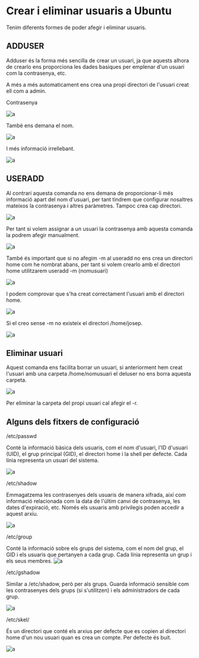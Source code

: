 # Crear i eliminar usuaris a Ubuntu 

Tenim diferents formes de poder afegir i eliminar usuaris.

## ADDUSER

Adduser és la forma més sencilla de crear un usuari, ja que aquests alhora de crearlo ens proporciona les dades basiques per emplenar d'un usuari com la contrasenya, etc.

A més a més automaticament ens crea una propi directori de l'usuari creat ell com a admin.

Contrasenya

![a](../img/adduser.png)

També ens demana el nom.

![a](../img/nomadduser.png)

I més informació irrellebant.

![a](../img/adduseraltres.png)

## USERADD

Al contrari aquesta comanda no ens demana de proporcionar-li més informació apart del nom d'usuari, per tant tindrem que configurar nosaltres mateixos la contrasenya i altres paràmetres. Tampoc crea cap directori.

![a](../img/useradd.png)

Per tant si volem assignar a un usuari la contrasenya amb aquesta comanda la podrem afegir manualment.

![a](../img/contra.png)

També és important que si no afegim -m al useradd no ens crea un directori home com he nombrat abans, per tant si volem crearlo amb el directori home utilitzarem useradd -m (nomusuari)

![a](../img/-m.png)

I podem comprovar que s'ha creat correctament l'usuari amb el directori home.

![a](../img/proof.png)


Si el creo sense -m no existeix el directori /home/josep.

![a](../img/exem.png)



## Eliminar usuari 

Aquest comanda ens facilita borrar un usuari, si anteriorment hem creat l'usuari amb una carpeta /home/nomusuari el deluser no ens borra aquesta carpeta.

![a](../img/blau.png)

Per eliminar la carpeta del propi usuari cal afegir el -r.


## Alguns dels fitxers de configuració

/etc/passwd

Conté la informació bàsica dels usuaris, com el nom d'usuari, l'ID d'usuari (UID), el grup principal (GID), el directori home i la shell per defecte.
Cada línia representa un usuari del sistema.

![a](../img/passwd.png)

/etc/shadow

Emmagatzema les contrasenyes dels usuaris de manera xifrada, així com informació relacionada com la data de l'últim canvi de contrasenya, les dates d'expiració, etc.
Només els usuaris amb privilegis poden accedir a aquest arxiu.

![a](../img/etcshadow.png)

/etc/group

Conté la informació sobre els grups del sistema, com el nom del grup, el GID i els usuaris que pertanyen a cada grup.
Cada línia representa un grup i els seus membres.
![a](../img/etcgroup.png)

/etc/gshadow

Similar a /etc/shadow, però per als grups. Guarda informació sensible com les contrasenyes dels grups (si s'utilitzen) i els administradors de cada grup.

![a](../img/gshadow.png)

/etc/skel/

És un directori que conté els arxius per defecte que es copien al directori home d'un nou usuari quan es crea un compte.
Per defecte és buit.

![a](../img/skel.png)
